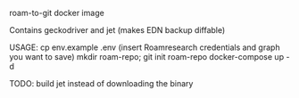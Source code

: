 roam-to-git docker image

Contains geckodriver and jet (makes EDN backup diffable)

USAGE:
cp env.example .env (insert Roamresearch credentials and graph you want to save)
mkdir roam-repo; git init roam-repo
docker-compose up -d


TODO: build jet instead of downloading the binary
